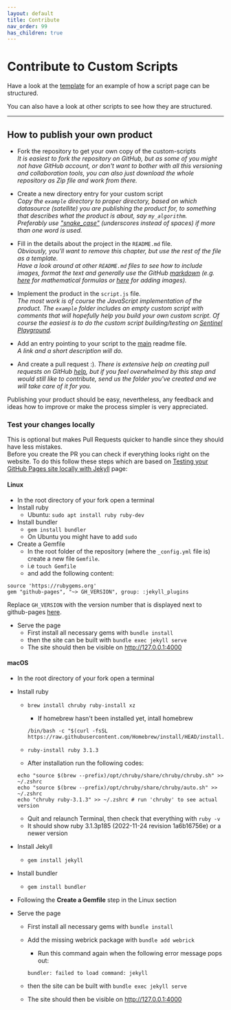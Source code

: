 ```yaml
---
layout: default
title: Contribute
nav_order: 99
has_children: true
---
```


# Contribute to Custom Scripts
Have a look at the [template](/contribute/example) for an example of how a script page can be structured.

You can also have a look at other scripts to see how they are structured.

---

## How to publish your own product

* Fork the repository to get your own copy of the custom-scripts   
  _It is easiest to fork the repository on GitHub, but as some of you might not have GitHub account, or don't want to bother with all this versioning and collaboration tools, you can also just download the whole repository as Zip file and work from there._
  
* Create a new directory entry for your custom script   
  *Copy the `example` directory to proper directory, based on which datasource (satellite) you are publishing the product for, to something that describes what the product is about, say `my_algorithm`.*   
  *Preferably use ["snake_case"](https://simple.wikipedia.org/wiki/Snake_case) (underscores instead of spaces) if more than one word is used.*
  
* Fill in the details about the project in the `README.md` file.   
  *Obviously, you'll want to remove this chapter, but use the rest of the file as a template.*   
  *Have a look around at other `README.md` files to see how to include images, format the text and generally use the GitHub [markdown](https://help.github.com/categories/writing-on-github/) (e.g. [here](../sentinel-2/cby_cloud_detection/README.md) for mathematical formulas or [here](../sentinel-2/ndvi_uncertainty/README.md) for adding images).*
  
* Implement the product in the `script.js` file.   
  *The most work is of course the JavaScript implementation of the product. The `example` folder includes an empty custom script with comments that will hopefully help you build your own custom script. Of course the easiest is to do the custom script building/testing on [Sentinel Playground](https://apps.sentinel-hub.com/sentinel-playground/).*
  
* Add an entry pointing to your script to the [main](../README.md) readme file.   
  *A link and a short description will do.*
  
* And create a pull request :).
  *There is extensive help on creating pull requests on GitHub [help](https://help.github.com/categories/collaborating-with-issues-and-pull-requests/), but if you feel overwhelmed by this step and would still like to contribute, send us the folder you've created and we will take care of it for you.*

Publishing your product should be easy, nevertheless, any feedback and ideas how to improve or make the process simpler is very appreciated.

### Test your changes locally

This is optional but makes Pull Requests quicker to handle since they should have less mistakes.  
Before you create the PR you can check if everything looks right on the website. To do this follow these steps which are based on [Testing your GitHub Pages site locally with Jekyll](https://docs.github.com/en/pages/setting-up-a-github-pages-site-with-jekyll/testing-your-github-pages-site-locally-with-jekyll) page:

#### Linux
- In the root directory of your fork open a terminal
- Install ruby
  - Ubuntu: `sudo apt install ruby ruby-dev`
- Install bundler
  - `gem install bundler`
  - On Ubuntu you might have to add `sudo`
- Create a Gemfile
  - In the root folder of the repository (where the `_config.yml` file is) create a new file `Gemfile`.
  - i.e  `touch Gemfile`
  - and add the following content:

```
source 'https://rubygems.org'
gem "github-pages", "~> GH_VERSION", group: :jekyll_plugins
```

Replace `GH_VERSION` with the version number that is displayed next to github-pages [here](https://pages.github.com/versions/). 

- Serve the page
  - First install all necessary gems with `bundle install`
  - then the site can be built with `bundle exec jekyll serve`
  - The site should then be visible on http://127.0.0.1:4000

#### macOS
- In the root directory of your fork open a terminal
- Install ruby
  - `brew install chruby ruby-install xz`
    - If homebrew hasn't been installed yet, intall homebrew 

    ```
    /bin/bash -c "$(curl -fsSL https://raw.githubusercontent.com/Homebrew/install/HEAD/install.sh)"
    ```
  - `ruby-install ruby 3.1.3`
  - After installation run the following codes:

  ```
  echo "source $(brew --prefix)/opt/chruby/share/chruby/chruby.sh" >> ~/.zshrc
  echo "source $(brew --prefix)/opt/chruby/share/chruby/auto.sh" >> ~/.zshrc
  echo "chruby ruby-3.1.3" >> ~/.zshrc # run 'chruby' to see actual version
  ```
  - Quit and relaunch Terminal, then check that everything with `ruby -v`
  - It should show ruby 3.1.3p185 (2022-11-24 revision 1a6b16756e) or a newer version
- Install Jekyll
  - `gem install jekyll`
- Install bundler
  - `gem install bundler`
- Following the **Create a Gemfile** step in the Linux section
- Serve the page
  - First install all necessary gems with `bundle install`
  - Add the missing webrick package with `bundle add webrick`
    - Run this command again when the following error message pops out:

    ```
    bundler: failed to load command: jekyll
    ```
  - then the site can be built with `bundle exec jekyll serve`
  - The site should then be visible on http://127.0.0.1:4000

